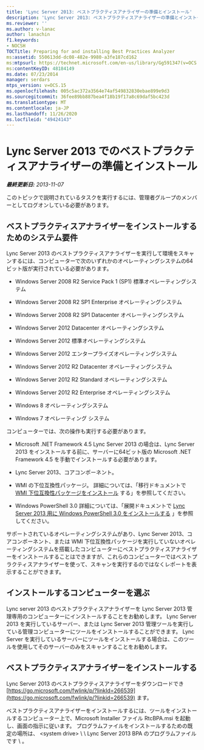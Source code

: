 ```yaml
---
title: 'Lync Server 2013: ベストプラクティスアナライザーの準備とインストール'
description: 'Lync Server 2013: ベストプラクティスアナライザーの準備とインストール'
ms.reviewer: ''
ms.author: v-lanac
author: lanachin
f1.keywords:
- NOCSH
TOCTitle: Preparing for and installing Best Practices Analyzer
ms:assetid: 550613dd-dc08-482e-9980-a3fe187cd162
ms:mtpsurl: https://technet.microsoft.com/en-us/library/Gg591347(v=OCS.15)
ms:contentKeyID: 48184149
ms.date: 07/23/2014
manager: serdars
mtps_version: v=OCS.15
ms.openlocfilehash: 005c5ac372a3564e74af549832830ebae899e9d3
ms.sourcegitcommit: 36fee89bb887bea4f18b19f17a8c69daf5bc423d
ms.translationtype: MT
ms.contentlocale: ja-JP
ms.lasthandoff: 11/26/2020
ms.locfileid: "49424143"
---
```

# <a name="preparing-for-and-installing-best-practices-analyzer-in-lync-server-2013"></a>Lync Server 2013 でのベストプラクティスアナライザーの準備とインストール

<div data-xmlns="http://www.w3.org/1999/xhtml">

<div class="topic" data-xmlns="http://www.w3.org/1999/xhtml" data-msxsl="urn:schemas-microsoft-com:xslt" data-cs="https://msdn.microsoft.com/">

<div data-asp="https://msdn2.microsoft.com/asp">



</div>

<div id="mainSection">

<div id="mainBody">

<span> </span>

_**最終更新日:** 2013-11-07_

このトピックで説明されているタスクを実行するには、管理者グループのメンバーとしてログオンしている必要があります。

<div>

## <a name="system-requirements-for-best-practices-analyzer-installation"></a>ベストプラクティスアナライザーをインストールするためのシステム要件

Lync Server 2013 のベストプラクティスアナライザーを実行して環境をスキャンするには、コンピューターで次のいずれかのオペレーティングシステムの64ビット版が実行されている必要があります。

  - Windows Server 2008 R2 Service Pack 1 (SP1) 標準オペレーティングシステム

  - Windows Server 2008 R2 SP1 Enterprise オペレーティングシステム

  - Windows Server 2008 R2 SP1 Datacenter オペレーティングシステム

  - Windows Server 2012 Datacenter オペレーティングシステム

  - Windows Server 2012 標準オペレーティングシステム

  - Windows Server 2012 エンタープライズオペレーティングシステム

  - Windows Server 2012 R2 Datacenter オペレーティングシステム

  - Windows Server 2012 R2 Standard オペレーティングシステム

  - Windows Server 2012 R2 Enterprise オペレーティングシステム

  - Windows 8 オペレーティングシステム

  - Windows 7 オペレーティング システム

コンピューターでは、次の操作も実行する必要があります。

  - Microsoft .NET Framework 4.5 Lync Server 2013 の場合は、Lync Server 2013 をインストールする前に、サーバーに64ビット版の Microsoft .NET Framework 4.5 を手動でインストールする必要があります。

  - Lync Server 2013、コアコンポーネント。

  - WMI の下位互換性パッケージ。 詳細については、「移行ドキュメントで [WMI 下位互換性パッケージをインストール](install-wmi-backward-compatibility-package.md) する」を参照してください。

  - Windows PowerShell 3.0 詳細については、「展開ドキュメントで [Lync Server 2013 用に Windows PowerShell 3.0 をインストールする](lync-server-2013-installing-windows-powershell-3-0.md) 」を参照してください。

サポートされているオペレーティングシステムがあり、Lync Server 2013、コアコンポーネント、または WMI 下位互換性パッケージを実行していないオペレーティングシステムを搭載したコンピューターにベストプラクティスアナライザーをインストールすることはできますが、これらのコンピューターではベストプラクティスアナライザーを使って、スキャンを実行するのではなくレポートを表示することができます。

</div>

<div>

## <a name="choosing-a-computer-for-installation"></a>インストールするコンピューターを選ぶ

Lync server 2013 のベストプラクティスアナライザーを Lync Server 2013 管理専用のコンピューターにインストールすることをお勧めします。 Lync Server 2013 を実行しているサーバー、または Lync Server 2013 管理ツールを実行している管理コンピューターにツールをインストールすることができます。 Lync Server を実行しているサーバーにツールをインストールする場合は、このツールを使用してそのサーバーのみをスキャンすることをお勧めします。

</div>

<div>

## <a name="installing-best-practices-analyzer"></a>ベストプラクティスアナライザーをインストールする

Lync Server 2013 のベストプラクティスアナライザーをダウンロードでき [https://go.microsoft.com/fwlink/p/?linkId=266539](https://go.microsoft.com/fwlink/p/?linkid=266539) ます。

ベストプラクティスアナライザーをインストールするには、ツールをインストールするコンピューター上で、Microsoft Installer ファイル RtcBPA.msi を起動し、画面の指示に従います。 プログラムファイルをインストールするための既定の場所は、 \<system drive\> \\ \\ Lync Server 2013 BPA のプログラムファイルです \\ 。

</div>

</div>

<span> </span>

</div>

</div>

</div>

